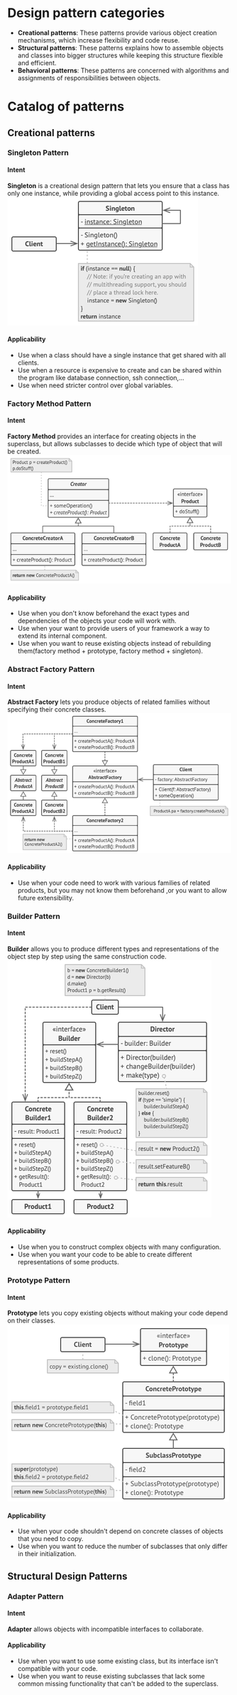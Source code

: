 # Design pattern categories
- **Creational patterns**: These patterns provide various object creation mechanisms, which increase flexibility and code reuse.
- **Structural patterns**: These patterns explains how to assemble objects and classes into bigger structures while keeping this structure flexible and efficient.
- **Behavioral patterns**: These patterns are concerned with algorithms and assignments of responsibilities between objects.
# Catalog of patterns
## Creational patterns
### Singleton Pattern
#### Intent
**Singleton** is a creational design pattern that lets you ensure that a class has only one instance, while providing a global access point to this instance.  
![pattern image](/images/single_pattern.png 'singleton pattern')
#### Applicability
- Use when a class should have a single instance that get shared with all clients.
- Use when a resource is expensive to create and can be shared within the program like database connection, ssh connection,...
- Use when need stricter control over global variables.
### Factory Method Pattern
#### Intent
**Factory Method** provides an interface for creating objects in the superclass, but allows subclasses to decide which type of object that will be created.  
![pattern image](/images/factory_method_pattern.png 'factory method pattern')
#### Applicability
- Use when you don't know beforehand the exact types and dependencies of the objects your code will work with.
- Use when your want to provide users of your framework a way to extend its internal component.
- Use when you want to reuse existing objects instead of rebuilding them(factory method + prototype, factory method + singleton).
### Abstract Factory Pattern
#### Intent
**Abstract Factory** lets you produce objects of related families without specifying their concrete classes.  
![pattern image](/images/abstract_factory_pattern.png 'abstract factory pattern')
#### Applicability
- Use when your code need to work with various families of related products, but you may not know them beforehand ,or you want to allow future extensibility.
### Builder Pattern
#### Intent
**Builder** allows you to produce different types and representations of the object step by step using the same construction code.  
![pattern image](/images/builder_pattern.png 'builder pattern')
#### Applicability
- Use when you to construct complex objects with many configuration.
- Use when you want your code to be able to create different representations of some products.
### Prototype Pattern
#### Intent
**Prototype** lets you copy existing objects without making your code depend on their classes.  
![pattern image](/images/protype_pattern.png 'prototype pattern')
#### Applicability
- Use when your code shouldn't depend on concrete classes of objects that you need to copy.
- Use when you want to reduce the number of subclasses that only differ in their initialization.
## Structural Design Patterns
### Adapter Pattern
#### Intent
**Adapter** allows objects with incompatible interfaces to collaborate.
#### Applicability
- Use when you want to use some existing class, but its interface isn't compatible with your code.
- Use when you want to reuse existing subclasses that lack some common missing functionality that can't be added to the superclass.
